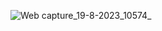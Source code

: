 ![Web capture_19-8-2023_10574_](https://github.com/kaushalkarkar2168/sample1/assets/142649526/49d6f3ec-5959-4fac-b3b1-70207d715471)
